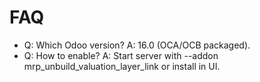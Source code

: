 # FAQ

- Q: Which Odoo version? A: 16.0 (OCA/OCB packaged).
- Q: How to enable? A: Start server with --addon mrp_unbuild_valuation_layer_link or install in UI.
